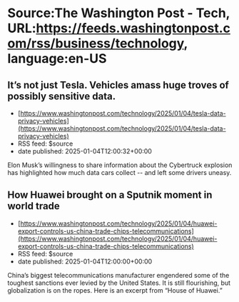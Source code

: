# Source:The Washington Post - Tech, URL:https://feeds.washingtonpost.com/rss/business/technology, language:en-US

## It’s not just Tesla. Vehicles amass huge troves of possibly sensitive data.
 - [https://www.washingtonpost.com/technology/2025/01/04/tesla-data-privacy-vehicles](https://www.washingtonpost.com/technology/2025/01/04/tesla-data-privacy-vehicles)
 - RSS feed: $source
 - date published: 2025-01-04T12:00:32+00:00

Elon Musk’s willingness to share information about the Cybertruck explosion has highlighted how much data cars collect -- and left some drivers uneasy.

## How Huawei brought on a Sputnik moment in world trade
 - [https://www.washingtonpost.com/technology/2025/01/04/huawei-export-controls-us-china-trade-chips-telecommunications](https://www.washingtonpost.com/technology/2025/01/04/huawei-export-controls-us-china-trade-chips-telecommunications)
 - RSS feed: $source
 - date published: 2025-01-04T12:00:00+00:00

China’s biggest telecommunications manufacturer engendered some of the toughest sanctions ever levied by the United States. It is still flourishing, but globalization is on the ropes. Here is an excerpt from “House of Huawei.”

